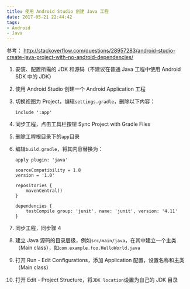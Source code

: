 ```yaml
---
title: 使用 Android Studio 创建 Java 工程
date: 2017-05-21 22:44:42
tags:
- Android
- Java
---
```


参考：
<http://stackoverflow.com/questions/28957283/android-studio-create-java-project-with-no-android-dependencies/>

1. 安装、配置所需的 JDK 和源码（不建议在普通 Java 工程中使用 Android SDK 中的 JDK）

2. 使用 Android Studio 创建一个 Android Application 工程

3. 切换视图为 Project，编辑`settings.gradle`，删除以下内容：

    ```
    include ':app'
    ```

<!-- more -->

4. 同步工程，点击工具栏按钮 Sync Project with Gradle Files

5. 删除工程根目录下的`app`目录

6. 编辑`build.gradle`，将其内容替换为：

    ```
    apply plugin: 'java'
    
    sourceCompatibility = 1.8
    version = '1.0'
    
    repositories {
        mavenCentral()
    }
    
    dependencies {
        testCompile group: 'junit', name: 'junit', version: '4.11'
    }
    ```

7. 同步工程，同步骤 4

8. 建立 Java 源码的目录层级，例如`src/main/java`，在其中建立一个主类（Main class），如`com.example.foo.HelloWorld.java`

9. 打开 Run - Edit Configurations，添加 Application 配置，设置名称和主类（Main class）

10. 打开 Edit - Project Structure，将`JDK location`设置为自己的 JDK 目录
